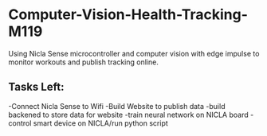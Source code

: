 # Computer-Vision-Health-Tracking-M119

Using Nicla Sense microcontroller and computer vision with edge impulse to monitor workouts and publish tracking online.


## Tasks Left:

-Connect Nicla Sense to Wifi
-Build Website to publish data
-build backened to store data for website
-train neural network on NICLA board
-control smart device on NICLA/run python script
